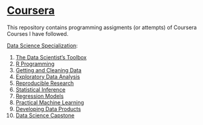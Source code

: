 [Coursera](https://www.coursera.org/)
==========

This repository contains programming assigments (or attempts) of Coursera Courses I have followed.

[Data Science Specialization](https://www.coursera.org/specializations/jhu-data-science):

01. [The Data Scientist’s Toolbox](https://github.com/jletteboer/Coursera/tree/master/01%20The%20Data%20Scientists%20Toolbox)
02. [R Programming](https://github.com/jletteboer/Coursera/tree/master/02%20R%20Programming)
03. [Getting and Cleaning Data](https://github.com/jletteboer/Coursera/tree/master/03%20Getting%20and%20Cleaning%20Data)
04. [Exploratory Data Analysis](https://github.com/jletteboer/Coursera/tree/master/0420Exploratory%20Data%20Analysis)
05. [Reproducible Research](https://github.com/jletteboer/Coursera/tree/master/05%20Reproducible%20Research)
06. [Statistical Inference](https://github.com/jletteboer/Coursera/tree/master/06%20Statistical%20Inference)
07. [Regression Models](https://github.com/jletteboer/Coursera/tree/master/07%20Regression%20Models)
08. [Practical Machine Learning]()
09. [Developing Data Products]()
10. [Data Science Capstone]()
